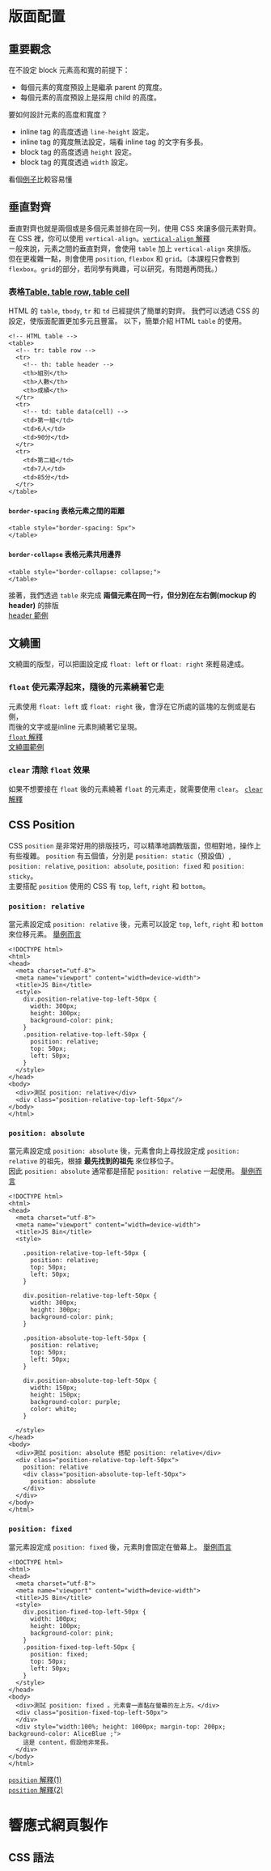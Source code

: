# 版面配置
## 重要觀念
在不設定 block 元素高和寬的前提下：<br/>
* 每個元素的寬度預設上是繼承 parent 的寬度。
* 每個元素的高度預設上是採用 child 的高度。

要如何設計元素的高度和寬度？
* inline tag 的高度透過 `line-height` 設定。
* inline tag 的寬度無法設定，端看 inline tag 的文字有多長。
* block tag 的高度透過 `height` 設定。
* block tag 的寬度透過 `width` 設定。

看個[例子](https://jsbin.com/hetuhogoxu/edit?html,output)比較容易懂

## 垂直對齊
垂直對齊也就是兩個或是多個元素並排在同一列，使用 CSS 來讓多個元素對齊。<br/>
在 CSS 裡，你可以使用 `vertical-align`。[`vertical-align` 解釋](https://developer.mozilla.org/en-US/docs/Web/CSS/vertical-align)<br/>
ㄧ般來說，元素之間的垂直對齊，會使用 `table` 加上 `vertical-align` 來排版。<br/>
但在更複雜一點，則會使用 `position`, `flexbox` 和 `grid`。（本課程只會教到 `flexbox`。`grid`的部分，若同學有興趣，可以研究，有問題再問我。）


### 表格[Table, table row, table cell](https://www.w3schools.com/html/html_tables.asp)
HTML 的 `table`, `tbody`, `tr` 和 `td` 已經提供了簡單的對齊。
我們可以透過 CSS 的設定，使版面配置更加多元且豐富。
以下，簡單介紹 HTML `table` 的使用。

```
<!-- HTML table -->
<table>
  <!-- tr: table row -->
  <tr>
    <!-- th: table header -->
    <th>組別</th>
    <th>人數</th>
    <th>成績</th>
  </tr>  
  <tr>
    <!-- td: table data(cell) -->
    <td>第一組</td>
    <td>6人</td>
    <td>90分</td>
  </tr>
  <tr>
    <td>第二組</td>
    <td>7人</td>
    <td>85分</td>
  </tr>
</table>
```

#### `border-spacing` 表格元素之間的距離
```
<table style="border-spacing: 5px">
</table>
```

#### `border-collapse` 表格元素共用邊界
```
<table style="border-collapse: collapse;">
</table>
```

接著，我們透過 `table` 來完成 **兩個元素在同一行，但分別在左右側(mockup 的 header)** 的排版<br/>
[header 範例](https://jsbin.com/zafosawevo/edit?html,output)

## 文繞圖
文繞圖的版型，可以把圖設定成 `float: left` or `float: right` 來輕易達成。

### `float` 使元素浮起來，隨後的元素繞著它走
元素使用 `float: left` 或 `float: right` 後，會浮在它所處的區塊的左側或是右側，<br/>
而後的文字或是inline 元素則繞著它呈現。<br/>
[`float` 解釋](https://developer.mozilla.org/en-US/docs/Web/CSS/float)<br/>
[文繞圖範例](https://jsbin.com/cedahepaso/edit?html,output)

### `clear` 清除 `float` 效果
如果不想要接在 `float` 後的元素繞著 `float` 的元素走，就需要使用 `clear`。
[`clear` 解釋](https://developer.mozilla.org/en-US/docs/Web/CSS/clear)



## CSS Position
CSS `position` 是非常好用的排版技巧，可以精準地調教版面，但相對地，操作上有些複雜。
`position` 有五個值，分別是 `position: static`（預設值）, `position: relative`, `position: absolute`, `position: fixed` 和 `position: sticky`。<br>
主要搭配 `position` 使用的 CSS 有 `top`, `left`, `right` 和 `bottom`。

### `position: relative`
當元素設定成 `position: relative` 後，元素可以設定 `top`, `left`, `right` 和 `bottom` 來位移元素。
[舉例而言](https://jsbin.com/yenisemika/2/edit?html,output)
```
<!DOCTYPE html>
<html>
<head>
  <meta charset="utf-8">
  <meta name="viewport" content="width=device-width">
  <title>JS Bin</title>
  <style>
    div.position-relative-top-left-50px {
      width: 300px;
      height: 300px;
      background-color: pink;
    }
    .position-relative-top-left-50px {
      position: relative;
      top: 50px;
      left: 50px;
    }
  </style>
</head>
<body>
  <div>測試 position: relative</div>
  <div class="position-relative-top-left-50px"/>
</body>
</html>
```

### `position: absolute`
當元素設定成 `position: absolute` 後，元素會向上尋找設定成 `position: relative` 的祖先，根據 **最先找到的祖先** 來位移位子。<br/>
因此 `position: absolute` 通常都是搭配 `position: relative` 一起使用。
[舉例而言](https://jsbin.com/jeyokedore/1/edit?html,output)
```
<!DOCTYPE html>
<html>
<head>
  <meta charset="utf-8">
  <meta name="viewport" content="width=device-width">
  <title>JS Bin</title>
  <style>

    .position-relative-top-left-50px {
      position: relative;
      top: 50px;
      left: 50px;
    }
        
    div.position-relative-top-left-50px {
      width: 300px;
      height: 300px;
      background-color: pink;
    }
    
    .position-absolute-top-left-50px {
      position: relative;
      top: 50px;
      left: 50px;
    }
    
    div.position-absolute-top-left-50px {
      width: 150px;
      height: 150px;
      background-color: purple;
      color: white;
    }

  </style>
</head>
<body>
  <div>測試 position: absolute 搭配 position: relative</div>
  <div class="position-relative-top-left-50px">
    position: relative
    <div class="position-absolute-top-left-50px">
      position: absolute
    </div>
  </div>
</body>
</html>
```

### `position: fixed`
當元素設定成 `position: fixed` 後，元素則會固定在螢幕上。
[舉例而言](https://jsbin.com/wuveruwuno/edit?html,output)
```
<!DOCTYPE html>
<html>
<head>
  <meta charset="utf-8">
  <meta name="viewport" content="width=device-width">
  <title>JS Bin</title>
  <style>
    div.position-fixed-top-left-50px {
      width: 100px;
      height: 100px;
      background-color: pink;
    }
    .position-fixed-top-left-50px {
      position: fixed;
      top: 50px;
      left: 50px;
    }
  </style>
</head>
<body>
  <div>測試 position: fixed 。元素會一直黏在螢幕的左上方。</div>
  <div class="position-fixed-top-left-50px">
  </div>
  <div style="width:100%; height: 1000px; margin-top: 200px; background-color: AliceBlue ;">
    這是 content，假設他非常長。
  </div>
</body>
</html>
```

[`position` 解釋(1)](http://zh-tw.learnlayout.com/position.html)<br/>
[`position` 解釋(2)](https://developer.mozilla.org/en-US/docs/Web/CSS/position)


# 響應式網頁製作
## CSS 語法

